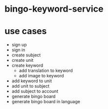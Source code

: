 # bingo-keyword-service

# use cases
- sign up
- sign in
- create subject
- create unit
- create keyword
    - add translation to keyword
    - add image to keyword
- add keyword to unit
- add unit to subject
- add subject to account
- generate bingo board
- generate bingo board in language